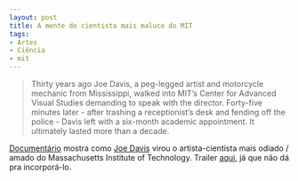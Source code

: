 ```yaml
---
layout: post
title: A mente do cientista mais maluco do MIT
tags:
- Artes
- Ciência
- mit
---
```


> Thirty years ago Joe Davis, a peg-legged artist and motorcycle mechanic from Mississippi, walked into MIT’s Center for Advanced Visual Studies demanding to speak with the director. Forty-five minutes later - after trashing a receptionist’s desk and fending off the police - Davis left with a six-month academic appointment. It ultimately lasted more than a decade.

[Documentário](http://joedavisthemovie.com/) mostra como [Joe Davis](http://en.wikipedia.org/wiki/Joe_Davis_%28artist%29) virou o artista-cientista mais odiado / amado do Massachusetts Institute of Technology. Trailer [aqui](http://joedavisthemovie.com/TRAILER), já que não dá pra incorporá-lo.
